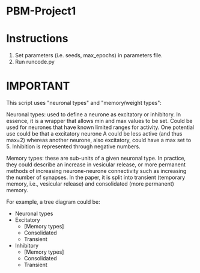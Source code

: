 # PBM-Project1

# Instructions
1) Set parameters (i.e. seeds, max_epochs) in parameters file.
2) Run runcode.py

# IMPORTANT
This script uses "neuronal types" and "memory/weight types":

Neuronal types: used to define a neurone as excitatory or inhibitory. In essence, it is a wrapper that allows min and max values to be set. Could be used for neurones that have known limited ranges for activity. One potential use could be that a excitatory neurone A could be less active (and thus max=2) whereas another neurone, also excitatory, could have a max set to 5. Inhibition is represented through negative numbers.

Memory types: these are sub-units of a given neuronal type. In practice, they could describe an increase in vesicular release, or more permanent methods of increasing neurone-neurone connectivity such as increasing the number of synapses. In the paper, it is split into transient (temporary memory, i.e., vesicular release) and consolidated (more permanent) memory.

For example, a tree diagram could be:

- Neuronal types
 - Excitatory
   - [Memory types]
   - Consolidated
   - Transient
 - Inhibitory
   - [Memory types]
   - Consolidated
   - Transient
